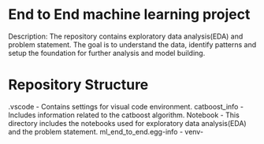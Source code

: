 # End to End machine learning project
Description: The repository contains exploratory data analysis(EDA) and problem statement. The goal is to understand the data, identify patterns and setup the foundation for further analysis and model building.
# Repository Structure
.vscode - Contains settings for visual code environment.
catboost_info - Includes information related to the catboost algorithm.
Notebook - This directory includes the notebooks used for exploratory data analysis(EDA) and the problem statement.
ml_end_to_end.egg-info - 
venv- 


